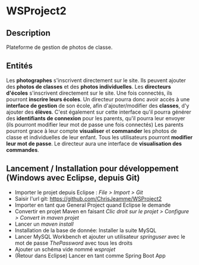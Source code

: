 # WSProject2

## Description

Plateforme de gestion de photos de classe.

## Entités

Les **photographes** s'inscrivent directement sur le site.
Ils peuvent ajouter des **photos de classes** et des **photos individuelles**.
Les **directeurs d'écoles** s'inscrivent directement sur le site.
Une fois connectés, ils pourront **inscrire leurs écoles**.
Un directeur pourra donc avoir accès à une **interface de gestion** de son école, afin d'ajouter/modifier des **classes**, d'y ajouter des **élèves**.
C'est également sur cette interface qu'il pourra générer des **identifiants de connexion** pour les parents, qu'il pourra leur envoyer (ils pourront modifier leur mot de passe une fois connectés)
Les parents pourront grace à leur compte **visualiser** et **commander** les photos de classe et individuelles de leur enfant.
Tous les utilisateurs pourront **modifier leur mot de passe**.
Le directeur aura une interface de **visualisation des commandes**.

## Lancement / Installation pour développement (Windows avec Eclipse, depuis Git)
- Importer le projet depuis Eclipse :  *File > Import > Git*
- Saisir l'url git: https://github.com/ChrisJeamme/WSProject2
- Importer en tant que General Project quand Eclipse le demande
- Convertir en projet Maven en faisant *Clic droit sur le projet > Configure > Convert in maven projet*
- Lancer un *maven install*
- Installation de la base de donnée: Installer la suite MySQL
- Lancer MySQL Workbench et ajouter un utilisateur *springuser* avec le mot de passe *ThePassword* avec tous les droits
- Ajouter un schéma vide nommé *wsprojet*
- (Retour dans Eclipse) Lancer en tant comme Spring Boot App


